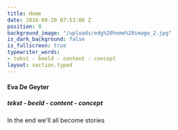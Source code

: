 ```yaml
---
title: Home
date: 2016-09-20 07:53:00 Z
position: 0
background_image: "/uploads/edg%20home%20image_2.jpg"
is_dark_background: false
is_fullscreen: true
typewriter_words:
- tekst - beeld - content - concept
layout: section.typed
---
```


#### Eva De Geyter

##### <span id="typed">tekst - beeld - content - concept</span>


In the end we'll all become stories 